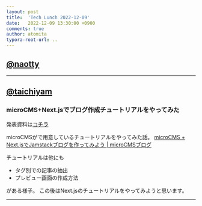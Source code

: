 ```yaml
---
layout: post
title:  'Tech Lunch 2022-12-09'
date:   2022-12-09 13:30:00 +0900
comments: true
author: atomita
typora-root-url: ..
---
```


## [@naotty](https://github.com/naotty)



----
## [@taichiyam](https://github.com/taichiyam)

### microCMS+Next.jsでブログ作成チュートリアルをやってみた

発表資料は[コチラ](https://github.com/RyukyuInteractive/tech.ryukyu-i.co.jp/files/10203625/microCMS.pdf)

microCMSがで用意しているチュートリアルをやってみた話。
[microCMS + Next.jsでJamstackブログを作ってみよう | microCMSブログ](https://blog.microcms.io/microcms-next-jamstack-blog/)


チュートリアルは他にも
- タグ別での記事の抽出
- プレビュー画面の作成方法

がある様子。
この後はNext.jsのチュートリアルをやってみようと思います。

----